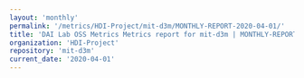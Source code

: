 ```yaml
---
layout: 'monthly'
permalink: '/metrics/HDI-Project/mit-d3m/MONTHLY-REPORT-2020-04-01/'
title: 'DAI Lab OSS Metrics Metrics report for mit-d3m | MONTHLY-REPORT-2020-04-01'
organization: 'HDI-Project'
repository: 'mit-d3m'
current_date: '2020-04-01'
---
```

